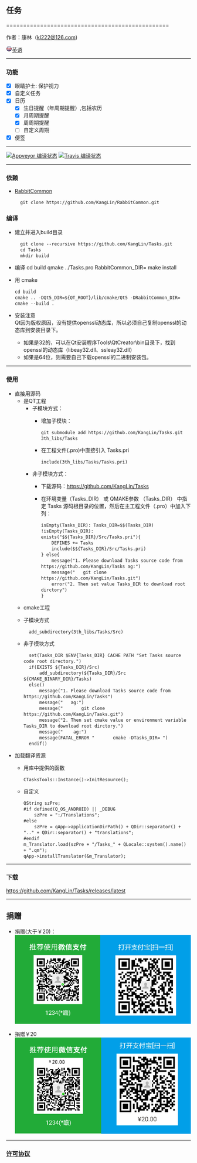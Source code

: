 ## 任务

================================================

作者：康林（kl222@126.com)

[<img src="Resource/Image/English.png" alt="英语" title="英语" width="16" height="16" />英语](README.md)

------------------------------------------------

### 功能

- [x] 眼睛护士: 保护视力
- [x] 自定义任务
- [x] 日历
    - [x] 生日提醒（年周期提醒）,包括农历
    - [x] 月周期提醒
    - [x] 周周期提醒
    - [ ] 自定义周期
- [x] 便签

------------------------------------------------

[![Appveyor 编译状态](https://ci.appveyor.com/api/projects/status/hw8wsnwinrnohhda/branch/master?svg=true)](https://ci.appveyor.com/project/KangLin/tasks/branch/master)
[![Travis 编译状态](https://travis-ci.org/KangLin/Tasks.svg?branch=master)](https://travis-ci.org/KangLin/Tasks)

------------------------------------------------
### 依赖
- [RabbitCommon](https://github.com/KangLin/RabbitCommon)
  
        git clone https://github.com/KangLin/RabbitCommon.git
        
### 编译
- 建立并进入build目录

        git clone --recursive https://github.com/KangLin/Tasks.git
        cd Tasks
        mkdir build

- 编译
        cd build
        qmake ../Tasks.pro RabbitCommon_DIR=
        make install

- 用 cmake

      cd build
      cmake .. -DQt5_DIR=${QT_ROOT}/lib/cmake/Qt5 -DRabbitCommon_DIR=
      cmake --build .
      
- 安装注意  
Qt因为版权原因，没有提供openssl动态库，所以必须自己复制openssl的动态库到安装目录下。
    - 如果是32的，可以在Qt安装程序Tools\QtCreator\bin目录下，找到openssl的动态库（libeay32.dll、ssleay32.dll）
    - 如果是64位，则需要自己下载openssl的二进制安装包。
    
------------------------------------------------

### 使用
- 直接用源码
  + 是QT工程
    - 子模块方式：
      + 增加子模块：
      
            git submodule add https://github.com/KangLin/Tasks.git 3th_libs/Tasks
      
      + 在工程文件(.pro)中直接引入 Tasks.pri

            include(3th_libs/Tasks/Tasks.pri)

    - 非子模块方式：
      + 下载源码：https://github.com/KangLin/Tasks
      + 在环境变量（Tasks_DIR） 或 QMAKE参数 （Tasks_DIR） 
        中指定 Tasks 源码根目录的位置，然后在主工程文件（.pro）中加入下列：
    
            isEmpty(Tasks_DIR): Tasks_DIR=$$(Tasks_DIR)
            !isEmpty(Tasks_DIR): exists("$${Tasks_DIR}/Src/Tasks.pri"){
                DEFINES += Tasks
                include($${Tasks_DIR}/Src/Tasks.pri)
            } else{
                message("1. Please download Tasks source code from https://github.com/KangLin/Tasks ag:")
                message("   git clone https://github.com/KangLin/Tasks.git")
                error("2. Then set value Tasks_DIR to download root dirctory")
            }
    
  + cmake工程
  - 子模块方式
  
          add_subdirectory(3th_libs/Tasks/Src)
      
  - 非子模块方式
  
          set(Tasks_DIR $ENV{Tasks_DIR} CACHE PATH "Set Tasks source code root directory.")
          if(EXISTS ${Tasks_DIR}/Src)
              add_subdirectory(${Tasks_DIR}/Src ${CMAKE_BINARY_DIR}/Tasks)
          else()
              message("1. Please download Tasks source code from https://github.com/KangLin/Tasks")
              message("   ag:")
              message("       git clone https://github.com/KangLin/Tasks.git")
              message("2. Then set cmake value or environment variable Tasks_DIR to download root dirctory.")
              message("    ag:")
              message(FATAL_ERROR "       cmake -DTasks_DIR= ")
          endif()

- 加载翻译资源
  + 用库中提供的函数

        CTasksTools::Instance()->InitResource();

  + 自定义
  
        QString szPre;    
        #if defined(Q_OS_ANDROID) || _DEBUG
            szPre = ":/Translations";
        #else
            szPre = qApp->applicationDirPath() + QDir::separator() + ".." + QDir::separator() + "translations";
        #endif
        m_Translator.load(szPre + "/Tasks_" + QLocale::system().name() + ".qm");
        qApp->installTranslator(&m_Translator);

------------------------------------------------

### 下载
https://github.com/KangLin/Tasks/releases/latest

------------------------------------------------

## 捐赠
- 捐赠(大于￥20)：  
![捐赠( 大于 ￥20 )](Src/Resource/image/Contribute.png "捐赠(大于￥20)")

- 捐赠￥20  
![捐赠￥20](Src/Resource/image/Contribute20.png "捐赠￥20")

------------------------------------------------

### [许可协议](License.md "License.md")
